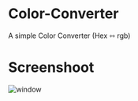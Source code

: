 # Color-Converter
A simple Color Converter (Hex ⇿ rgb)

# Screenshoot

![window](https://user-images.githubusercontent.com/35816109/88708160-87bb3c00-d113-11ea-873f-a48b3ae25942.png)

